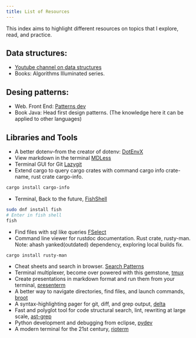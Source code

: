```yaml
---
title: List of Resources
---
```


This index aims to highlight different resources on topics that I explore, read, and practice.

## Data structures:
* [Youtube channel on data structures](https://www.youtube.com/@WilliamFiset-videos)
* Books: Algorithms Illuminated series.

## Desing patterns:

* Web. Front End: [Patterns dev](https://www.patterns.dev/)
* Book Java: Head first design patterns. (The knowledge here it can be applied to other languages)

## Libraries and Tools
* A better dotenv–from the creator of dotenv: [DotEnvX](https://dotenvx.com/docs/)
* View markdown in the terminal [MDLess](https://github.com/ttscoff/mdless)
* Terminal GUI for Git [Lazygit](https://github.com/jesseduffield/lazygit)
* Extend cargo to query cargo crates with command cargo info crate-name, rust crate cargo-info.
```bash
cargo install cargo-info
```
* Terminal, Back to the future, [FishShell](https://fishshell.com/)
```bash
sudo dnf install fish
# Enter in fish shell
fish
```
* Find files with sql like queries [FSelect](https://github.com/jhspetersson/fselect)
* Command line viewer for rustdoc documentation. Rust crate, rusty-man. Note: ahash yanked(outdated) dependency, exploring local builds fix.
```bash
cargo install rusty-man
```
* Cheat sheets and search in browser. [Search Patterns](https://quickref.me/google-search.html)
* Terminal multiplexer, become over powered with this gemstone, [tmux](https://github.com/tmux/tmux/wiki)
* Create presentations in markdown format and run them from your terminal, [presenterm](https://github.com/mfontanini/presenterm)
* A better way to navigate directories, find files, and launch commands, [broot](https://dystroy.org/broot/)
* A syntax-highlighting pager for git, diff, and grep output, [delta](https://dandavison.github.io/delta/)
* Fast and polyglot tool for code structural search, lint, rewriting at large scale, [ast-grep](https://ast-grep.github.io/)
* Python development and debugging from eclipse, [pydev](https://www.pydev.org/)
* A modern terminal for the 21st century, [rioterm](https://rioterm.com/)

